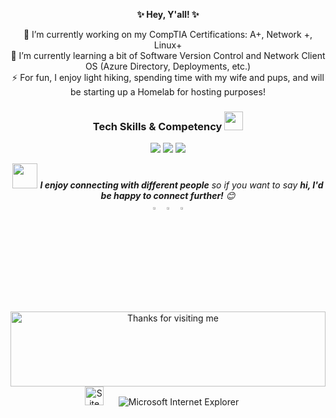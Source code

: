 <p align="center"><b>✨ Hey, Y'all! ✨</b></p>

<p align="center">
🔭 I’m currently working on my CompTIA Certifications: A+, Network +, Linux+
  <br>
🌱 I’m currently learning a bit of Software Version Control and Network Client OS (Azure Directory, Deployments, etc.)
<br>
⚡ For fun, I enjoy light hiking, spending time with my wife and pups, and will be starting up a Homelab for hosting purposes!
</p>
<h3 align="center">Tech Skills & Competency <img src="https://media.giphy.com/media/WUlplcMpOCEmTGBtBW/giphy.gif" width="30"></h3>
<p align="center"><a href="https://certification.testout.com/verifycert/6-1C6-VX535F"><img src="https://img.shields.io/badge/CompTIA-PC_Pro-red"></a>
<a href="https://bcert.me/bc/html/show-badge.html?b=lhufhfgc"><img src="https://img.shields.io/badge/FOA-Fiber_Optic_Tech-green"></a>
  <img src="https://img.shields.io/badge/Adobe-Photoshop-blue">

</p>
<p align="center"><img src="https://media.giphy.com/media/LnQjpWaON8nhr21vNW/giphy.gif" width="40"> <em><b>I enjoy connecting with different people</b> so if you want to say <b>hi, I'd be happy to connect further!</b> 😊</em>
<br>
<a href="https://www.linkedin.com/in/carlos-valencia-5a46a2358/"><img src="https://img.icons8.com/color/48/000000/linkedin.png" width="3.5%"/></a>
<a href="mailto:fennecva@gmail.com"> <img src="https://img.icons8.com/fluent/48/000000/gmail.png" width="3.5%"/></a>
<a href="https://discord.gg/z0cay_"><img src="https://github.com/sciencepal/sciencepal/blob/master/assets/discord-round.svg" width="3.5%"/></a>
</p> 
<br />  
<!-- Footer -->
<div align="center">

<img height="120" alt="Thanks for visiting me" width="100%" src="https://raw.githubusercontent.com/BrunnerLivio/brunnerlivio/master/images/marquee.svg" />
<br />
<img src="https://raw.githubusercontent.com/BrunnerLivio/brunnerlivio/master/images/notepad.gif" alt="Site created with Notepad" height="30" />
<!-- "margin-right: whatever;" -->
<span>&nbsp;&nbsp;&nbsp;&nbsp;</span>  
<img src="https://raw.githubusercontent.com/BrunnerLivio/brunnerlivio/master/images/ie_logo.gif" alt="Microsoft Internet Explorer" />
<span>&nbsp;&nbsp;&nbsp;&nbsp;</span>  

</div>
